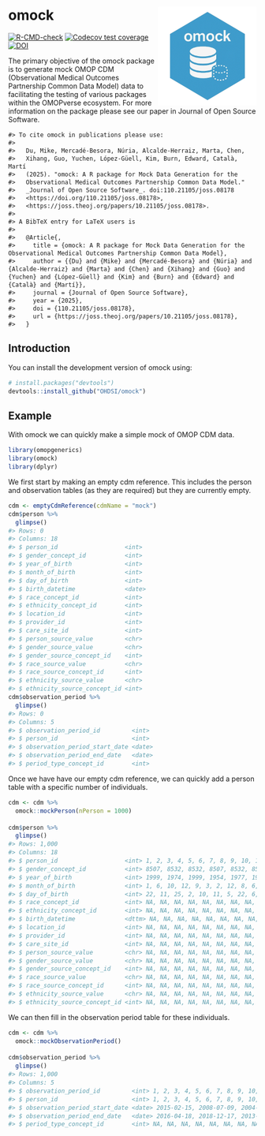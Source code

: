 
<!-- README.md is generated from README.Rmd. Please edit that file -->

# omock <img src="man/figures/logo.png" align="right" height="200"/>

<!-- badges: start -->

[![R-CMD-check](https://github.com/OHDSI/omock/actions/workflows/R-CMD-check.yaml/badge.svg)](https://github.com/OHDSI/omock/actions/workflows/R-CMD-check.yaml)
[![Codecov test
coverage](https://codecov.io/gh/OHDSI/omock/branch/main/graph/badge.svg)](https://app.codecov.io/gh/OHDSI/omock?branch=main)
[![DOI](https://joss.theoj.org/papers/10.21105/joss.08178/status.svg)](https://doi.org/10.21105/joss.08178)
<!-- badges: end -->

The primary objective of the omock package is to generate mock OMOP CDM
(Observational Medical Outcomes Partnership Common Data Model) data to
facilitating the testing of various packages within the OMOPverse
ecosystem. For more information on the package please see our paper in
Journal of Open Source Software.

    #> To cite omock in publications please use:
    #> 
    #>   Du, Mike, Mercadé-Besora, Núria, Alcalde-Herraiz, Marta, Chen,
    #>   Xihang, Guo, Yuchen, López-Güell, Kim, Burn, Edward, Català, Martí
    #>   (2025). "omock: A R package for Mock Data Generation for the
    #>   Observational Medical Outcomes Partnership Common Data Model."
    #>   _Journal of Open Source Software_. doi:110.21105/joss.08178
    #>   <https://doi.org/110.21105/joss.08178>,
    #>   <https://joss.theoj.org/papers/10.21105/joss.08178>.
    #> 
    #> A BibTeX entry for LaTeX users is
    #> 
    #>   @Article{,
    #>     title = {omock: A R package for Mock Data Generation for the Observational Medical Outcomes Partnership Common Data Model},
    #>     author = {{Du} and {Mike} and {Mercadé-Besora} and {Núria} and {Alcalde-Herraiz} and {Marta} and {Chen} and {Xihang} and {Guo} and {Yuchen} and {López-Güell} and {Kim} and {Burn} and {Edward} and {Català} and {Martí}},
    #>     journal = {Journal of Open Source Software},
    #>     year = {2025},
    #>     doi = {110.21105/joss.08178},
    #>     url = {https://joss.theoj.org/papers/10.21105/joss.08178},
    #>   }

## Introduction

You can install the development version of omock using:

``` r
# install.packages("devtools")
devtools::install_github("OHDSI/omock")
```

## Example

With omock we can quickly make a simple mock of OMOP CDM data.

``` r
library(omopgenerics)
library(omock)
library(dplyr)
```

We first start by making an empty cdm reference. This includes the
person and observation tables (as they are required) but they are
currently empty.

``` r
cdm <- emptyCdmReference(cdmName = "mock")
cdm$person %>%
  glimpse()
#> Rows: 0
#> Columns: 18
#> $ person_id                   <int> 
#> $ gender_concept_id           <int> 
#> $ year_of_birth               <int> 
#> $ month_of_birth              <int> 
#> $ day_of_birth                <int> 
#> $ birth_datetime              <date> 
#> $ race_concept_id             <int> 
#> $ ethnicity_concept_id        <int> 
#> $ location_id                 <int> 
#> $ provider_id                 <int> 
#> $ care_site_id                <int> 
#> $ person_source_value         <chr> 
#> $ gender_source_value         <chr> 
#> $ gender_source_concept_id    <int> 
#> $ race_source_value           <chr> 
#> $ race_source_concept_id      <int> 
#> $ ethnicity_source_value      <chr> 
#> $ ethnicity_source_concept_id <int>
cdm$observation_period %>%
  glimpse()
#> Rows: 0
#> Columns: 5
#> $ observation_period_id         <int> 
#> $ person_id                     <int> 
#> $ observation_period_start_date <date> 
#> $ observation_period_end_date   <date> 
#> $ period_type_concept_id        <int>
```

Once we have have our empty cdm reference, we can quickly add a person
table with a specific number of individuals.

``` r
cdm <- cdm %>%
  omock::mockPerson(nPerson = 1000)

cdm$person %>%
  glimpse()
#> Rows: 1,000
#> Columns: 18
#> $ person_id                   <int> 1, 2, 3, 4, 5, 6, 7, 8, 9, 10, 11, 12, 13,…
#> $ gender_concept_id           <int> 8507, 8532, 8532, 8507, 8532, 8532, 8507, …
#> $ year_of_birth               <int> 1999, 1974, 1999, 1954, 1977, 1981, 1963, …
#> $ month_of_birth              <int> 1, 6, 10, 12, 9, 3, 2, 12, 8, 6, 8, 1, 10,…
#> $ day_of_birth                <int> 22, 11, 25, 2, 10, 11, 5, 22, 6, 11, 18, 2…
#> $ race_concept_id             <int> NA, NA, NA, NA, NA, NA, NA, NA, NA, NA, NA…
#> $ ethnicity_concept_id        <int> NA, NA, NA, NA, NA, NA, NA, NA, NA, NA, NA…
#> $ birth_datetime              <dttm> NA, NA, NA, NA, NA, NA, NA, NA, NA, NA, N…
#> $ location_id                 <int> NA, NA, NA, NA, NA, NA, NA, NA, NA, NA, NA…
#> $ provider_id                 <int> NA, NA, NA, NA, NA, NA, NA, NA, NA, NA, NA…
#> $ care_site_id                <int> NA, NA, NA, NA, NA, NA, NA, NA, NA, NA, NA…
#> $ person_source_value         <chr> NA, NA, NA, NA, NA, NA, NA, NA, NA, NA, NA…
#> $ gender_source_value         <chr> NA, NA, NA, NA, NA, NA, NA, NA, NA, NA, NA…
#> $ gender_source_concept_id    <int> NA, NA, NA, NA, NA, NA, NA, NA, NA, NA, NA…
#> $ race_source_value           <chr> NA, NA, NA, NA, NA, NA, NA, NA, NA, NA, NA…
#> $ race_source_concept_id      <int> NA, NA, NA, NA, NA, NA, NA, NA, NA, NA, NA…
#> $ ethnicity_source_value      <chr> NA, NA, NA, NA, NA, NA, NA, NA, NA, NA, NA…
#> $ ethnicity_source_concept_id <int> NA, NA, NA, NA, NA, NA, NA, NA, NA, NA, NA…
```

We can then fill in the observation period table for these individuals.

``` r
cdm <- cdm %>%
  omock::mockObservationPeriod()

cdm$observation_period %>%
  glimpse()
#> Rows: 1,000
#> Columns: 5
#> $ observation_period_id         <int> 1, 2, 3, 4, 5, 6, 7, 8, 9, 10, 11, 12, 1…
#> $ person_id                     <int> 1, 2, 3, 4, 5, 6, 7, 8, 9, 10, 11, 12, 1…
#> $ observation_period_start_date <date> 2015-02-15, 2008-07-09, 2004-05-02, 196…
#> $ observation_period_end_date   <date> 2016-04-18, 2018-12-17, 2013-08-01, 200…
#> $ period_type_concept_id        <int> NA, NA, NA, NA, NA, NA, NA, NA, NA, NA, …
```
